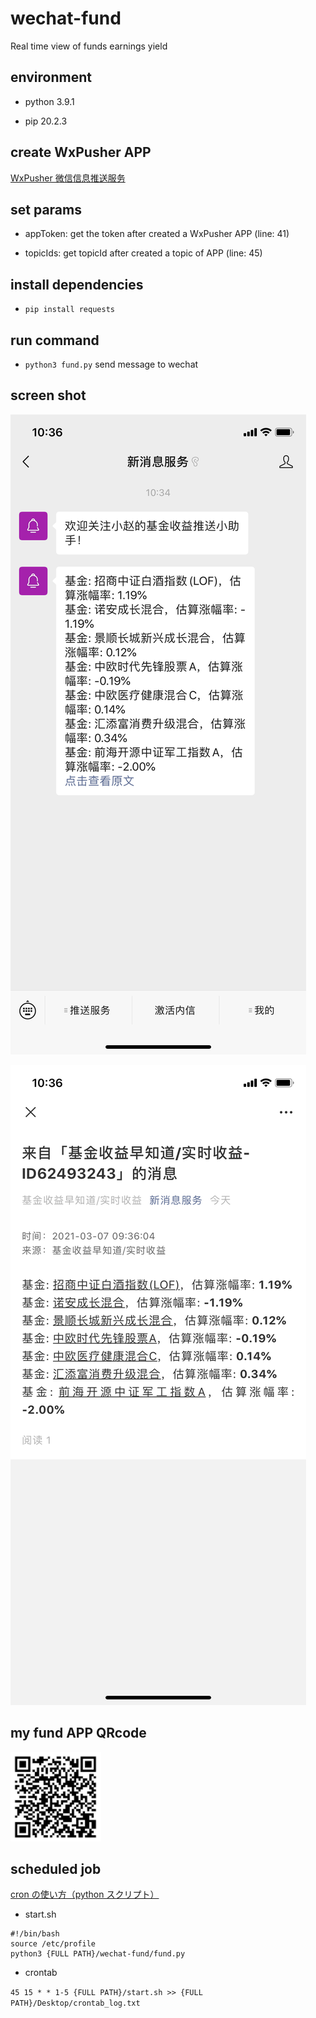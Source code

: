 # wechat-fund

Real time view of funds earnings yield

## environment

- python 3.9.1

- pip 20.2.3

## create WxPusher APP

[WxPusher 微信信息推送服务](https://wxpusher.zjiecode.com/admin/)

## set params

- appToken: get the token after created a WxPusher APP (line: 41)

- topicIds: get topicId after created a topic of APP (line: 45)

## install dependencies

- `pip install requests`

## run command

- `python3 fund.py` send message to wechat

## screen shot

![image](https://github.com/peepa857/wechat-fund/blob/master/image/wx-message.png)

![image](https://github.com/peepa857/wechat-fund/blob/master/image/message-detail.png)

## my fund APP QRcode

![image](https://github.com/peepa857/wechat-fund/blob/master/image/qrcode.png)

## scheduled job

[cron の使い方（python スクリプト）](https://qiita.com/saira/items/76a5538a6b2556f6b339)

- start.sh

```
#!/bin/bash
source /etc/profile
python3 {FULL PATH}/wechat-fund/fund.py
```
- crontab

`45 15 * * 1-5 {FULL PATH}/start.sh >> {FULL PATH}/Desktop/crontab_log.txt`
